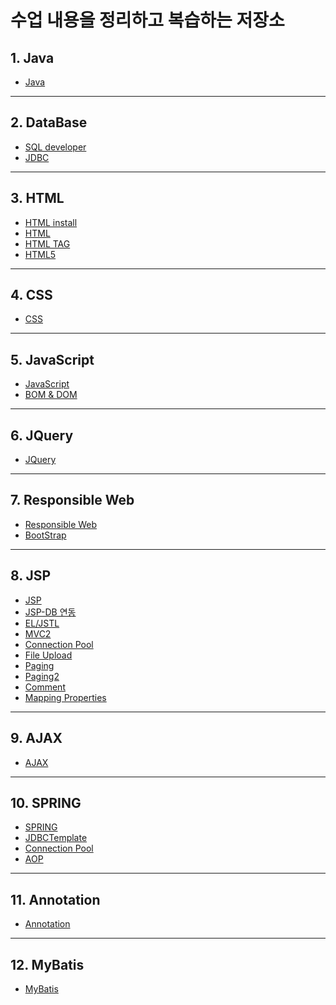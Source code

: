 
# 수업 내용을 정리하고 복습하는 저장소

## 1. Java
  - <a href="https://docs.google.com/document/d/1c9ZEmq23fB88MOJkvFK4qOM26naMORbPAtUS193HAgY/edit?usp=sharing">Java</a>
--------------------
## 2. DataBase
  - <a href="https://docs.google.com/document/d/1ttdnhQSGiP8oYt0saMN2S5nEIe6MOODr6DhZKSpAvLQ/edit?usp=sharing">SQL developer</a>
  - <a href="https://docs.google.com/document/d/1c2Mz3Ez54elPkd8t77Y3zA23lHqG-WoxXuxQF0vLeJM/edit?usp=sharing">JDBC</a>
--------------------
## 3. HTML
  - <a href="HTML/HTML install.md">HTML install</a>
  - <a href="HTML/HTML.md">HTML</a>
  - <a href="HTML/HTML TAG.md">HTML TAG</a>
  - <a href="HTML/HTML5.md">HTML5</a>
--------------------
## 4. CSS
  - <a href="CSS/CSS.md">CSS</a>
--------------------
## 5. JavaScript
  - <a href="JavaScript/Java Script.md">JavaScript</a>
  - <a href="JavaScript/Java Script2.md">BOM & DOM</a>
--------------------
## 6. JQuery
  - <a href="JQuery/JQuery.md">JQuery</a>
--------------------
## 7. Responsible Web
  - <a href="ResponsibleWeb/Responsible Web.md">Responsible Web</a>
  - <a href="ResponsibleWeb/BootStrap.md">BootStrap</a>
--------------------
## 8. JSP
  - <a href="JSP/JSP.md">JSP</a>
  - <a href="JSP/JSP와 DB 연동.md">JSP-DB 연동</a>
  - <a href="JSP/EL_JSTL.md">EL/JSTL</a>
  - <a href="JSP/MVC2.md">MVC2</a>
  - <a href="JSP/ConnectionPool.md">Connection Pool</a>
  - <a href="JSP/File Upload.md">File Upload</a>
  - <a href="JSP/Paging.md">Paging</a>
  - <a href="JSP/Paging2.md">Paging2</a>
  - <a href="JSP/Comment.md">Comment</a>
  - <a href="JSP/mapping.properties.md">Mapping Properties</a>
--------------------
## 9. AJAX
  - <a href="AJAX/AJAX.md">AJAX</a>
--------------------
## 10. SPRING
  - <a href="Spring/SPRING.md">SPRING</a>
  - <a href="Spring/SPRING-JDBCTemplate.md">JDBCTemplate</a>
  - <a href="Spring/Connection Pool.md">Connection Pool</a>
  - <a href="Spring/AOP.md">AOP</a>
--------------------
## 11. Annotation
  - <a href="Annotation/Annotation.md">Annotation</a>
--------------------
## 12. MyBatis
  - <a href="MyBatis/MyBatis.md">MyBatis</a>

